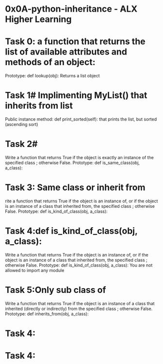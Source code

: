 # 0x0A-python-inheritance - ALX Higher Learning
# Task 0: a function that returns the list of available attributes and methods of an object:
Prototype: def lookup(obj):
Returns a list object
# Task 1# Implimenting MyList() that inherits from list
Public instance method: def print_sorted(self): that prints the list, but sorted (ascending sort)
# Task 2# 
Write a function that returns True if the object is exactly an instance of the specified class ; otherwise False.
Prototype: def is_same_class(obj, a_class):
# Task 3: Same class or inherit from
rite a function that returns True if the object is an instance of,
or if the object is an instance of a class that inherited from, the specified class ; otherwise False.
Prototype: def is_kind_of_class(obj, a_class):
# Task 4:def is_kind_of_class(obj, a_class):
Write a function that returns True if the object is an instance of,
or if the object is an instance of a class that inherited from,
the specified class ; otherwise False.
Prototype: def is_kind_of_class(obj, a_class):
You are not allowed to import any module
# Task 5:Only sub class of
Write a function that returns True if the object is an instance of a class
that inherited (directly or indirectly) from the specified class ;
otherwise False.
Prototype: def inherits_from(obj, a_class):

# Task 4:

# Task 4:



